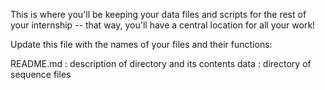 This is where you'll be keeping your data files and scripts for the rest of your internship -- that way, you'll have a central location for all your work! 

Update this file with the names of your files and their functions:

README.md : description of directory and its contents
data : directory of sequence files
